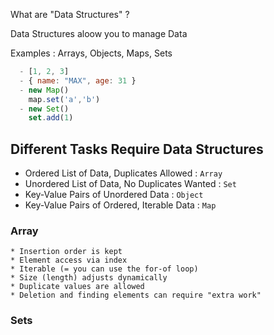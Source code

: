 What are "Data Structures" ?

Data Structures aloow you to manage Data

Examples : Arrays, Objects, Maps, Sets
 ```js
   - [1, 2, 3]
   - { name: "MAX", age: 31 }
   - new Map()
     map.set('a','b')
   - new Set()
     set.add(1)
```
 
## Different Tasks Require Data Structures
  * Ordered List of Data, Duplicates Allowed : `Array`
  * Unordered List of Data, No Duplicates Wanted : `Set`
  * Key-Value Pairs of Unordered Data : `Object`
  * Key-Value Pairs of Ordered, Iterable Data : `Map`

### Array
    * Insertion order is kept
    * Element access via index
    * Iterable (= you can use the for-of loop)
    * Size (length) adjusts dynamically
    * Duplicate values are allowed
    * Deletion and finding elements can require "extra work"

### Sets